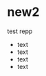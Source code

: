 # new2
test repp

<ul>
  <li> text </li>
  <li> text </li>
  <li> text </li>
  <li> text </li>
</ul>
